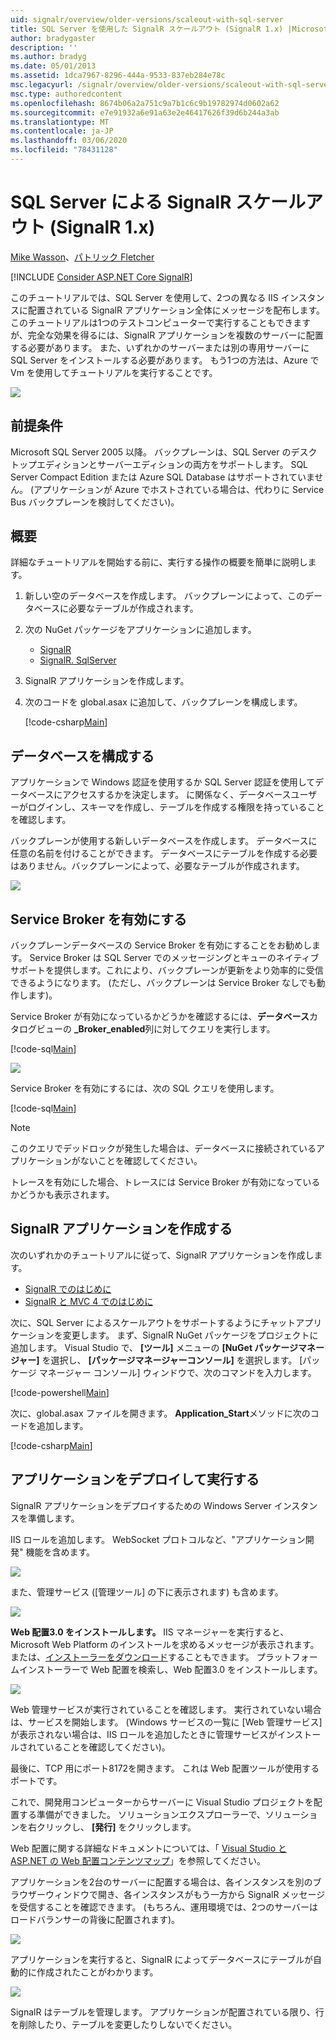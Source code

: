 ```yaml
---
uid: signalr/overview/older-versions/scaleout-with-sql-server
title: SQL Server を使用した SignalR スケールアウト (SignalR 1.x) |Microsoft Docs
author: bradygaster
description: ''
ms.author: bradyg
ms.date: 05/01/2013
ms.assetid: 1dca7967-8296-444a-9533-837eb284e78c
msc.legacyurl: /signalr/overview/older-versions/scaleout-with-sql-server
msc.type: authoredcontent
ms.openlocfilehash: 8674b06a2a751c9a7b1c6c9b19782974d0602a62
ms.sourcegitcommit: e7e91932a6e91a63e2e46417626f39d6b244a3ab
ms.translationtype: MT
ms.contentlocale: ja-JP
ms.lasthandoff: 03/06/2020
ms.locfileid: "78431128"
---
```

# <a name="signalr-scaleout-with-sql-server-signalr-1x"></a>SQL Server による SignalR スケールアウト (SignalR 1.x)

[Mike Wasson](https://github.com/MikeWasson)、[パトリック Fletcher](https://github.com/pfletcher)

[!INCLUDE [Consider ASP.NET Core SignalR](~/includes/signalr/signalr-version-disambiguation.md)]

このチュートリアルでは、SQL Server を使用して、2つの異なる IIS インスタンスに配置されている SignalR アプリケーション全体にメッセージを配布します。 このチュートリアルは1つのテストコンピューターで実行することもできますが、完全な効果を得るには、SignalR アプリケーションを複数のサーバーに配置する必要があります。 また、いずれかのサーバーまたは別の専用サーバーに SQL Server をインストールする必要があります。 もう1つの方法は、Azure で Vm を使用してチュートリアルを実行することです。

![](scaleout-with-sql-server/_static/image1.png)

## <a name="prerequisites"></a>前提条件

Microsoft SQL Server 2005 以降。 バックプレーンは、SQL Server のデスクトップエディションとサーバーエディションの両方をサポートします。 SQL Server Compact Edition または Azure SQL Database はサポートされていません。 (アプリケーションが Azure でホストされている場合は、代わりに Service Bus バックプレーンを検討してください)。

## <a name="overview"></a>概要

詳細なチュートリアルを開始する前に、実行する操作の概要を簡単に説明します。

1. 新しい空のデータベースを作成します。 バックプレーンによって、このデータベースに必要なテーブルが作成されます。
2. 次の NuGet パッケージをアプリケーションに追加します。 

    - [SignalR](http://nuget.org/packages/Microsoft.AspNet.SignalR)
    - [SignalR. SqlServer](http://nuget.org/packages/Microsoft.AspNet.SignalR.SqlServer)
3. SignalR アプリケーションを作成します。
4. 次のコードを global.asax に追加して、バックプレーンを構成します。 

    [!code-csharp[Main](scaleout-with-sql-server/samples/sample1.cs)]

## <a name="configure-the-database"></a>データベースを構成する

アプリケーションで Windows 認証を使用するか SQL Server 認証を使用してデータベースにアクセスするかを決定します。 に関係なく、データベースユーザーがログインし、スキーマを作成し、テーブルを作成する権限を持っていることを確認します。

バックプレーンが使用する新しいデータベースを作成します。 データベースに任意の名前を付けることができます。 データベースにテーブルを作成する必要はありません。バックプレーンによって、必要なテーブルが作成されます。

![](scaleout-with-sql-server/_static/image2.png)

## <a name="enable-service-broker"></a>Service Broker を有効にする

バックプレーンデータベースの Service Broker を有効にすることをお勧めします。 Service Broker は SQL Server でのメッセージングとキューのネイティブサポートを提供します。これにより、バックプレーンが更新をより効率的に受信できるようになります。 (ただし、バックプレーンは Service Broker なしでも動作します)。

Service Broker が有効になっているかどうかを確認するには、**データベース**カタログビューの **\_Broker\_enabled**列に対してクエリを実行します。

[!code-sql[Main](scaleout-with-sql-server/samples/sample2.sql)]

![](scaleout-with-sql-server/_static/image3.png)

Service Broker を有効にするには、次の SQL クエリを使用します。

[!code-sql[Main](scaleout-with-sql-server/samples/sample3.sql)]

> [!NOTE]
> このクエリでデッドロックが発生した場合は、データベースに接続されているアプリケーションがないことを確認してください。

トレースを有効にした場合、トレースには Service Broker が有効になっているかどうかも表示されます。

## <a name="create-a-signalr-application"></a>SignalR アプリケーションを作成する

次のいずれかのチュートリアルに従って、SignalR アプリケーションを作成します。

- [SignalR でのはじめに](../getting-started/tutorial-getting-started-with-signalr.md)
- [SignalR と MVC 4 でのはじめに](tutorial-getting-started-with-signalr-and-mvc-4.md)

次に、SQL Server によるスケールアウトをサポートするようにチャットアプリケーションを変更します。 まず、SignalR NuGet パッケージをプロジェクトに追加します。 Visual Studio で、 **[ツール]** メニューの **[NuGet パッケージマネージャー]** を選択し、 **[パッケージマネージャーコンソール]** を選択します。 [パッケージ マネージャー コンソール] ウィンドウで、次のコマンドを入力します。

[!code-powershell[Main](scaleout-with-sql-server/samples/sample4.ps1)]

次に、global.asax ファイルを開きます。 **Application\_Start**メソッドに次のコードを追加します。

[!code-csharp[Main](scaleout-with-sql-server/samples/sample5.cs)]

## <a name="deploy-and-run-the-application"></a>アプリケーションをデプロイして実行する

SignalR アプリケーションをデプロイするための Windows Server インスタンスを準備します。

IIS ロールを追加します。 WebSocket プロトコルなど、"アプリケーション開発" 機能を含めます。

![](scaleout-with-sql-server/_static/image4.png)

また、管理サービス ([管理ツール] の下に表示されます) も含めます。

![](scaleout-with-sql-server/_static/image5.png)

**Web 配置3.0 をインストールします。** IIS マネージャーを実行すると、Microsoft Web Platform のインストールを求めるメッセージが表示されます。または、[インストーラーをダウンロード](https://go.microsoft.com/fwlink/?LinkId=255386)することもできます。 プラットフォームインストーラーで Web 配置を検索し、Web 配置3.0 をインストールします。

![](scaleout-with-sql-server/_static/image6.png)

Web 管理サービスが実行されていることを確認します。 実行されていない場合は、サービスを開始します。 (Windows サービスの一覧に [Web 管理サービス] が表示されない場合は、IIS ロールを追加したときに管理サービスがインストールされていることを確認してください)。

最後に、TCP 用にポート8172を開きます。 これは Web 配置ツールが使用するポートです。

これで、開発用コンピューターからサーバーに Visual Studio プロジェクトを配置する準備ができました。 ソリューションエクスプローラーで、ソリューションを右クリックし、 **[発行]** をクリックします。

Web 配置に関する詳細なドキュメントについては、「 [Visual Studio と ASP.NET の Web 配置コンテンツマップ](../../../whitepapers/aspnet-web-deployment-content-map.md)」を参照してください。

アプリケーションを2台のサーバーに配置する場合は、各インスタンスを別のブラウザーウィンドウで開き、各インスタンスがもう一方から SignalR メッセージを受信することを確認できます。 (もちろん、運用環境では、2つのサーバーはロードバランサーの背後に配置されます)。

![](scaleout-with-sql-server/_static/image7.png)

アプリケーションを実行すると、SignalR によってデータベースにテーブルが自動的に作成されたことがわかります。

![](scaleout-with-sql-server/_static/image8.png)

SignalR はテーブルを管理します。 アプリケーションが配置されている限り、行を削除したり、テーブルを変更したりしないでください。
